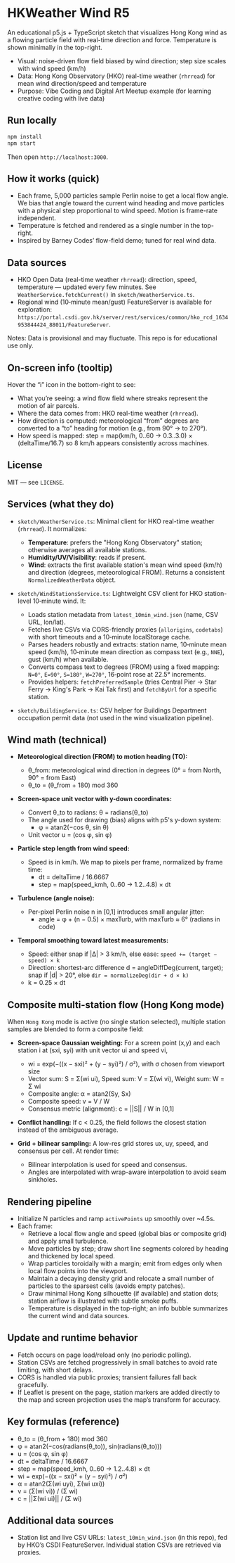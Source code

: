 
# HKWeather Wind R5

An educational p5.js + TypeScript sketch that visualizes Hong Kong wind as a flowing particle field with real-time direction and force. Temperature is shown minimally in the top-right.

- Visual: noise-driven flow field biased by wind direction; step size scales with wind speed (km/h)
- Data: Hong Kong Observatory (HKO) real-time weather (`rhrread`) for mean wind direction/speed and temperature
- Purpose: Vibe Coding and Digital Art Meetup example (for learning creative coding with live data)

## Run locally

```bash
npm install
npm start
```

Then open `http://localhost:3000`.

## How it works (quick)

- Each frame, 5,000 particles sample Perlin noise to get a local flow angle. We bias that angle toward the current wind heading and move particles with a physical step proportional to wind speed. Motion is frame-rate independent.
- Temperature is fetched and rendered as a single number in the top-right.
- Inspired by Barney Codes’ flow-field demo; tuned for real wind data.

## Data sources

- HKO Open Data (real-time weather `rhrread`): direction, speed, temperature — updated every few minutes. See `WeatherService.fetchCurrent()` in `sketch/WeatherService.ts`.
- Regional wind (10‑minute mean/gust) FeatureServer is available for exploration: `https://portal.csdi.gov.hk/server/rest/services/common/hko_rcd_1634953844424_88011/FeatureServer`.

Notes: Data is provisional and may fluctuate. This repo is for educational use only.

## On-screen info (tooltip)

Hover the “i” icon in the bottom-right to see:

- What you’re seeing: a wind flow field where streaks represent the motion of air parcels.
- Where the data comes from: HKO real-time weather (`rhrread`).
- How direction is computed: meteorological “from” degrees are converted to a “to” heading for motion (e.g., from 90° → to 270°).
- How speed is mapped: step = map(km/h, 0..60 → 0.3..3.0) × (deltaTime/16.7) so 8 km/h appears consistently across machines.

## License

MIT — see `LICENSE`.

## Services (what they do)

- `sketch/WeatherService.ts`: Minimal client for HKO real-time weather (`rhrread`). It normalizes:
  - **Temperature**: prefers the "Hong Kong Observatory" station; otherwise averages all available stations.
  - **Humidity/UV/Visibility**: reads if present.
  - **Wind**: extracts the first available station's mean wind speed (km/h) and direction (degrees, meteorological FROM). Returns a consistent `NormalizedWeatherData` object.

- `sketch/WindStationsService.ts`: Lightweight CSV client for HKO station-level 10‑minute wind. It:
  - Loads station metadata from `latest_10min_wind.json` (name, CSV URL, lon/lat).
  - Fetches live CSVs via CORS-friendly proxies (`allorigins`, `codetabs`) with short timeouts and a 10‑minute localStorage cache.
  - Parses headers robustly and extracts: station name, 10‑minute mean speed (km/h), 10‑minute mean direction as compass text (e.g., `NNE`), gust (km/h) when available.
  - Converts compass text to degrees (FROM) using a fixed mapping: `N=0°`, `E=90°`, `S=180°`, `W=270°`, 16‑point rose at 22.5° increments.
  - Provides helpers: `fetchPreferredSample` (tries Central Pier → Star Ferry → King's Park → Kai Tak first) and `fetchByUrl` for a specific station.

- `sketch/BuildingService.ts`: CSV helper for Buildings Department occupation permit data (not used in the wind visualization pipeline).

## Wind math (technical)

- **Meteorological direction (FROM) to motion heading (TO):**
  - θ_from: meteorological wind direction in degrees (0° = from North, 90° = from East)
  - θ_to = (θ_from + 180) mod 360

- **Screen-space unit vector with y-down coordinates:**
  - Convert θ_to to radians: θ = radians(θ_to)
  - The angle used for drawing (bias) aligns with p5's y-down system:
    - φ = atan2(−cos θ, sin θ)
  - Unit vector u = (cos φ, sin φ)

- **Particle step length from wind speed:**
  - Speed is in km/h. We map to pixels per frame, normalized by frame time:
    - dt = deltaTime / 16.6667
    - step = map(speed_kmh, 0..60 → 1.2..4.8) × dt

- **Turbulence (angle noise):**
  - Per-pixel Perlin noise n in [0,1] introduces small angular jitter:
    - angle = φ + (n − 0.5) × maxTurb, with maxTurb ≈ 6° (radians in code)

- **Temporal smoothing toward latest measurements:**
  - Speed: either snap if |Δ| > 3 km/h, else ease: `speed += (target − speed) × k`
  - Direction: shortest-arc difference d = angleDiffDeg(current, target); snap if |d| > 20°, else `dir = normalizeDeg(dir + d × k)`
  - k = 0.25 × dt

## Composite multi-station flow (Hong Kong mode)

When `Hong Kong` mode is active (no single station selected), multiple station samples are blended to form a composite field:

- **Screen-space Gaussian weighting:** For a screen point (x,y) and each station i at (sxi, syi) with unit vector ui and speed vi,
  - wi = exp(−((x − sxi)² + (y − syi)²) / σ²), with σ chosen from viewport size
  - Vector sum: S = Σ(wi ui), Speed sum: V = Σ(wi vi), Weight sum: W = Σ wi
  - Composite angle: α = atan2(Sy, Sx)
  - Composite speed: v = V / W
  - Consensus metric (alignment): c = ||S|| / W in [0,1]

- **Conflict handling:** If c < 0.25, the field follows the closest station instead of the ambiguous average.

- **Grid + bilinear sampling:** A low-res grid stores ux, uy, speed, and consensus per cell. At render time:
  - Bilinear interpolation is used for speed and consensus.
  - Angles are interpolated with wrap-aware interpolation to avoid seam sinkholes.

## Rendering pipeline

- Initialize N particles and ramp `activePoints` up smoothly over ~4.5s.
- Each frame:
  - Retrieve a local flow angle and speed (global bias or composite grid) and apply small turbulence.
  - Move particles by step; draw short line segments colored by heading and thickened by local speed.
  - Wrap particles toroidally with a margin; emit from edges only when local flow points into the viewport.
  - Maintain a decaying density grid and relocate a small number of particles to the sparsest cells (avoids empty patches).
  - Draw minimal Hong Kong silhouette (if available) and station dots; station airflow is illustrated with subtle smoke puffs.
  - Temperature is displayed in the top-right; an info bubble summarizes the current wind and data sources.

## Update and runtime behavior

- Fetch occurs on page load/reload only (no periodic polling).
- Station CSVs are fetched progressively in small batches to avoid rate limiting, with short delays.
- CORS is handled via public proxies; transient failures fall back gracefully.
- If Leaflet is present on the page, station markers are added directly to the map and screen projection uses the map’s transform for accuracy.

## Key formulas (reference)

- θ_to = (θ_from + 180) mod 360
- φ = atan2(−cos(radians(θ_to)), sin(radians(θ_to)))
- u = (cos φ, sin φ)
- dt = deltaTime / 16.6667
- step = map(speed_kmh, 0..60 → 1.2..4.8) × dt
- wi = exp(−((x − sxi)² + (y − syi)²) / σ²)
- α = atan2(Σ(wi uyi), Σ(wi uxi))
- v = (Σ(wi vi)) / (Σ wi)
- c = ||Σ(wi ui)|| / (Σ wi)

## Additional data sources

- Station list and live CSV URLs: `latest_10min_wind.json` (in this repo), fed by HKO’s CSDI FeatureServer. Individual station CSVs are retrieved via proxies.
